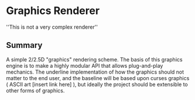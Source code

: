 # Graphics Renderer
''This is not a very complex renderer''

## Summary
A simple 2/2.5D "graphics" rendering scheme. The basis of this graphics
engine is to make a highly modular API that allows plug-and-play
mechanics. The underline implementation of how the graphics should
not matter to the end user, and the baseline will be based upon
curses graphics ( ASCII art [insert link here] ), but ideally the project
should be extensible to other forms of graphics.


